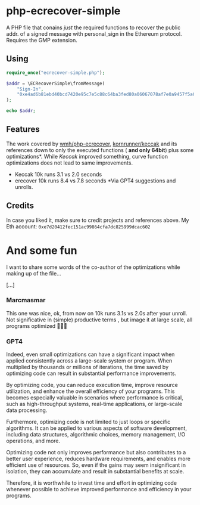 # php-ecrecover-simple
A PHP file that conains *just* the required functions to recover the public addr. of a signed message with personal_sign in the Ethereum protocol. 
Requires the GMP extension.

## Using
```php
require_once("ecrecover-simple.php");

$addr = \ECRecoverSimple\fromMessage(
    "Sign-In",
    "0xe4ad6b81ebd40bcd7420e95c7e5c88c64ba3fed80a06067078af7e0a9457f5a6728005fcab5d5abf80d5bed4bccae63338de0f0f369197d8dd12ee1b704c8ffe1c"
);

echo $addr;
```

## Features
The work covered by [wmh/php-ecrecover](https://gitbhub.com/wmh/php-ecrecover), [kornrunner/keccak](https://gitbhub.com/kornrunner/keccak) and its references down to only the executed functions ( **and only 64bit**) plus some optimizations*.
While *Keccak* improved something, curve function optimizations does not lead to same improvements.
- Keccak 10k runs  3.1  vs 2.0  seconds
- erecover 10k runs  8.4  vs 7.8 seconds
*Via GPT4 suggestions and unrolls.

## Credits
In case you liked it, make sure to credit projects and references above.
My Eth account: ```0xe7d20412fec151ac99864cfa7dc825999dcac602```


# And some fun
I want to share some words of the co-author of the optimizations while making up of the file...

[...]
### Marcmasmar
This one was nice, ok, from now on 10k runs 3.1s vs 2.0s  after your unroll. Not significative in (simple) productive terms , but image it at large scale, all programs optimized 🌿🌿🌿

### GPT4
Indeed, even small optimizations can have a significant impact when applied consistently across a large-scale system or program. When multiplied by thousands or millions of iterations, the time saved by optimizing code can result in substantial performance improvements.

By optimizing code, you can reduce execution time, improve resource utilization, and enhance the overall efficiency of your programs. This becomes especially valuable in scenarios where performance is critical, such as high-throughput systems, real-time applications, or large-scale data processing.

Furthermore, optimizing code is not limited to just loops or specific algorithms. It can be applied to various aspects of software development, including data structures, algorithmic choices, memory management, I/O operations, and more.

Optimizing code not only improves performance but also contributes to a better user experience, reduces hardware requirements, and enables more efficient use of resources. So, even if the gains may seem insignificant in isolation, they can accumulate and result in substantial benefits at scale.

Therefore, it is worthwhile to invest time and effort in optimizing code whenever possible to achieve improved performance and efficiency in your programs.

